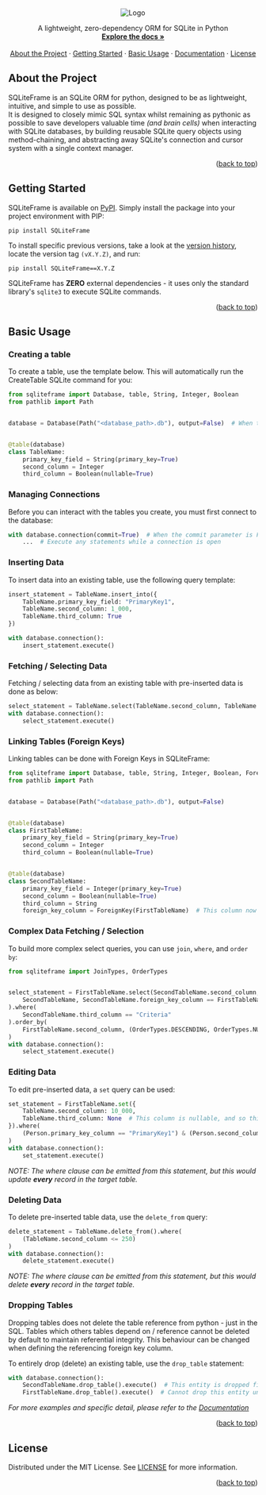 <a id="readme-top"></a> 



<!-- PROJECT SUMMARY -->
<br />
<div align="center">
  <img src="https://i.imgur.com/ryp9aJT.gif" alt="Logo">
  <br />
  
  <p align="center">
    A lightweight, zero-dependency ORM for SQLite in Python
    <br />
    <a href="https://sqliteframe-documentation.vercel.app/"><strong>Explore the docs »</strong></a>
    <br />
    <br />
    <a href="#about-the-project">About the Project</a>
    ·
    <a href="#getting-started">Getting Started</a>
    ·
    <a href="#basic-usage">Basic Usage</a>
    ·
    <a href="https://sqliteframe-documentation.vercel.app/">Documentation</a>
    ·
    <a href="https://github.com/Kieran-Lock/SQLiteFrame/blob/master/LICENSE">License</a>
  </p>
</div>



<!-- ABOUT THE PROJECT -->
## About the Project
SQLiteFrame is an SQLite ORM for python, designed to be as lightweight, intuitive, and simple to use as possible.  
It is designed to closely mimic SQL syntax whilst remaining as pythonic as possible to save developers valuable time _(and brain cells)_ when interacting with SQLite databases, by building reusable SQLite query objects using method-chaining, and abstracting away SQLite's connection and cursor system with a single context manager.

<p align="right">(<a href="#readme-top">back to top</a>)</p>



<!-- GETTING STARTED -->
## Getting Started

SQLiteFrame is available on [PyPI](https://pypi.org/project/SQLiteFrame). Simply install the package into your project environment with PIP:
```
pip install SQLiteFrame
```

To install specific previous versions, take a look at the [version history](https://github.com/Kieran-Lock/SQLiteFrame/releases), locate the version tag `(vX.Y.Z)`, and run:
```
pip install SQLiteFrame==X.Y.Z
```

SQLiteFrame has **ZERO** external dependencies - it uses only the standard library's `sqlite3` to execute SQLite commands.

<p align="right">(<a href="#readme-top">back to top</a>)</p>



<!-- BASIC USAGE EXAMPLES -->
## Basic Usage

### Creating a table
To create a table, use the template below. This will automatically run the CreateTable SQLite command for you:
```py
from sqliteframe import Database, table, String, Integer, Boolean
from pathlib import Path


database = Database(Path("<database_path>.db"), output=False)  # When the output parameter is True, the formed SQL query will be outputted into the console as a string every time a query is executed


@table(database)
class TableName:
    primary_key_field = String(primary_key=True)
    second_column = Integer
    third_column = Boolean(nullable=True)
```

### Managing Connections
Before you can interact with the tables you create, you must first connect to the database:
```py
with database.connection(commit=True)  # When the commit parameter is False, changes to the database will not be committed at the end of the context block
    ...  # Execute any statements while a connection is open
```

### Inserting Data
To insert data into an existing table, use the following query template:
```py
insert_statement = TableName.insert_into({
    TableName.primary_key_field: "PrimaryKey1",
    TableName.second_column: 1_000,
    TableName.third_column: True
})

with database.connection():
    insert_statement.execute()
```

### Fetching / Selecting Data
Fetching / selecting data from an existing table with pre-inserted data is done as below:
```py
select_statement = TableName.select(TableName.second_column, TableName.third_column)
with database.connection():
    select_statement.execute()
```

### Linking Tables (Foreign Keys)
Linking tables can be done with Foreign Keys in SQLiteFrame:
```py
from sqliteframe import Database, table, String, Integer, Boolean, ForeignKey
from pathlib import Path


database = Database(Path("<database_path>.db"), output=False)


@table(database)
class FirstTableName:
    primary_key_field = String(primary_key=True)
    second_column = Integer
    third_column = Boolean(nullable=True)


@table(database)
class SecondTableName:
    primary_key_field = Integer(primary_key=True)
    second_column = Boolean(nullable=True)
    third_column = String
    foreign_key_column = ForeignKey(FirstTableName)  # This column now references the primary key of the FirstTableName entity, and will infer its type
```

### Complex Data Fetching / Selection
To build more complex select queries, you can use `join`, `where`, and `order by`:
```py
from sqliteframe import JoinTypes, OrderTypes


select_statement = FirstTableName.select(SecondTableName.second_column, FirstTableName.third_column).join(
    SecondTableName, SecondTableName.foreign_key_column == FirstTableName.primary_key_field, join_type=JoinTypes.LEFT
).where(
    SecondTableName.third_column == "Criteria"
).order_by(
    FirstTableName.second_column, (OrderTypes.DESCENDING, OrderTypes.NULLS_FIRST)
)
with database.connection():
    select_statement.execute()
```

### Editing Data
To edit pre-inserted data, a `set` query can be used:
```py
set_statement = FirstTableName.set({
    TableName.second_column: 10_000,
    TableName.third_column: None  # This column is nullable, and so this is acceptable
}).where(
    (Person.primary_key_column == "PrimaryKey1") & (Person.second_column > 500)  # Brackets are ESSENTIAL with complex where clauses, as these statements use bitwise operators, which often have unexpected operator precedence
)
with database.connection():
    set_statement.execute()
```
_NOTE: The where clause can be emitted from this statement, but this would update **every** record in the target table._

### Deleting Data
To delete pre-inserted table data, use the `delete_from` query:
```py
delete_statement = TableName.delete_from().where(
    (TableName.second_column <= 250)
)
with database.connection():
    delete_statement.execute()
```
_NOTE: The where clause can be emitted from this statement, but this would delete **every** record in the target table._

### Dropping Tables
Dropping tables does not delete the table reference from python - just in the SQL. Tables which others tables depend on / reference cannot be deleted by default to maintain referential integrity. This behaviour can be changed when defining the referencing foreign key column.  
  
To entirely drop (delete) an existing table, use the `drop_table` statement:
```py
with database.connection():
    SecondTableName.drop_table().execute()  # This entity is dropped first as it depends on the FirstTableName entity
    FirstTableName.drop_table().execute()  # Cannot drop this entity until the SecondTableName entity is dropped
```

_For more examples and specific detail, please refer to the [Documentation](https://sqliteframe-documentation.vercel.app/)_

<p align="right">(<a href="#readme-top">back to top</a>)</p>



<!-- LICENSE -->
## License

Distributed under the MIT License. See [LICENSE](https://github.com/Kieran-Lock/SQLiteFrame/blob/master/LICENSE) for more information.

<p align="right">(<a href="#readme-top">back to top</a>)</p>
